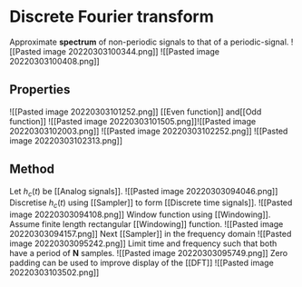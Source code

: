 # Discrete Fourier transform
Approximate **spectrum** of non-periodic signals to that of a periodic-signal.
![[Pasted image 20220303100344.png]]
![[Pasted image 20220303100408.png]]
## Properties
![[Pasted image 20220303101252.png]]
[[Even function]] and[[Odd function]]
![[Pasted image 20220303101505.png]]![[Pasted image 20220303102003.png]]
![[Pasted image 20220303102252.png]]
![[Pasted image 20220303102313.png]]
## Method
Let $h_c(t)$ be [[Analog signals]].
 ![[Pasted image 20220303094046.png]]
 Discretise $h_c(t)$ using [[Sampler]] to form [[Discrete time signals]].
 ![[Pasted image 20220303094108.png]]
Window function using [[Windowing]]. Assume finite length rectangular [[Windowing]] function.
![[Pasted image 20220303094157.png]]
Next [[Sampler]] in the frequency domain
![[Pasted image 20220303095242.png]]
Limit time and frequency such that both have a period of **N** samples.
![[Pasted image 20220303095749.png]]
Zero padding can be used to improve display of the [[DFT]]
![[Pasted image 20220303103502.png]]
